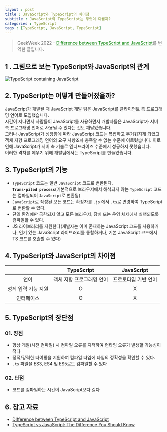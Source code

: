 ```yaml
---
layout : post
title : JavaScript와 TypeScript의 차이점
subtitle : JavaScript와 TypeScript는 무엇이 다를까?
categories : TypeScript
tags : [TypeScript, JavaScript, TypeScript]
---
```


> GeekWeek 2022 -  <a href="https://www.geeksforgeeks.org/difference-between-typescript-and-javascript/" target="_blank" rel="noopener noreferrer" style="color : green">Difference between TypeScript and JavaScript</a>를 번역한 글입니다.

## 1 . 그림으로 보는 TypeScript와 JavaScript의 관계

![TypeScript containing JavaScript](https://cdncontribute.geeksforgeeks.org/wp-content/uploads/Untitled-102-300x216.png "자바스크립트를 포함하고 있는 타입스크립트")

## 2. TypeScript는 어떻게 만들어졌을까?
JavaScript가 개발될 때 JavaScript 개발 팀은 JavaScript를 클라이언트 측 프로그래밍 언어로 도입했습니다.   
시간이 지나면서 사람들이 JavaScript를 사용하면서 개발자들은 JavaScript가 서버 측 프로그래밍 언어로 사용될 수 있다는 것도 깨달았습니다.   
그러나 JavaScript가 성장함에 따라 JavaScript 코드는 복잡하고 무거워지게 되었고 객체 지향 프로그래밍 언어의 요구 사항조차 충족할 수 없는 수준에 이르렀습니다. 이로 인해 JavaScript가 서버 측 기술로 엔터프라이즈 수준에서 성공하지 못했습니다.   
이러한 격차를 메우기 위해 개발팀에서는 TypeScript를 만들었습니다.

## 3. TypeScript의 기능

- `TypeScript` 코드는 일반 `JavaScript` 코드로 변환된다.   
  **`Trans-piled process`**(기본적으로 브라우저에서 해석되지 않는 `TypeScript` 코드는 컴파일되어 `JavaScript`로 변환됨)
- `JavaScript`로 작성된 모든 코드는 확장자를 `.js` 에서 `.ts`로 변경하여 TypeScript로 변환할 수 있다.
- 단일 환경에만 국한되지 않고 모든 브라우저, 장치 또는 운영 체제에서 실행되도록 컴파일할 수 있다.
- JS 라이브러리를 지원한다(개발자는 이미 존재하는 JavaScript 코드를 사용하거나, 인기 있는 JavaScript 라이브러리를 통합하거나, 기본 JavaScript 코드에서 TS 코드를 호출할 수 있다)
  
## 4. TypeScript와 JavaScript의 차이점

|                     |         TypeScript        |      JavaScript      |
|:-------------------:|:-------------------------:|:--------------------:|
|         언어        | 객체 지향 프로그래밍 언어 | 프로토타입 기반 언어 |
| 정적 입력 기능 지원 |             O             |           X          |
|      인터페이스     |             O             |           X          |

## 5. TypeScript의 장단점

### 01. 장점
- 항상 개발(사전 컴파일) 시 컴파일 오류를 지적하여 런타임 오류가 발생할 가능성이 적다
- 정적/강력한 타이핑을 지원하여 컴파일 타임에 타입의 정확성을 확인할 수 있다.
- `.ts` 파일을 ES3, ES4 및 ES5로도 컴파일할 수 있다
  
### 02. 단점
- 코드를 컴파일하는 시간이 JavaScript보다 길다

## 6. 참고 자료
- [Difference between TypeScript and JavaScript](https://www.geeksforgeeks.org/difference-between-typescript-and-javascript/)
- [TypeScript vs JavaScript: The Difference You Should Know](https://radixweb.com/blog/typescript-vs-javascript)